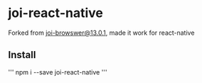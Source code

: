 # joi-react-native

Forked from joi-browswer@13.0.1, made it work for react-native

## Install
'''
npm i --save joi-react-native
'''
